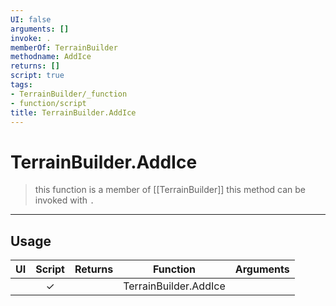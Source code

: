 ```yaml
---
UI: false
arguments: []
invoke: .
memberOf: TerrainBuilder
methodname: AddIce
returns: []
script: true
tags:
- TerrainBuilder/_function
- function/script
title: TerrainBuilder.AddIce
---
```

# TerrainBuilder.AddIce
> this function is a member of [[TerrainBuilder]]
> this method can be invoked with `.`
-----
## Usage
|  UI | Script | Returns | Function | Arguments |
|:---:|:------:|-------:|:--------:|:---------|
| |✓||TerrainBuilder.AddIce||
